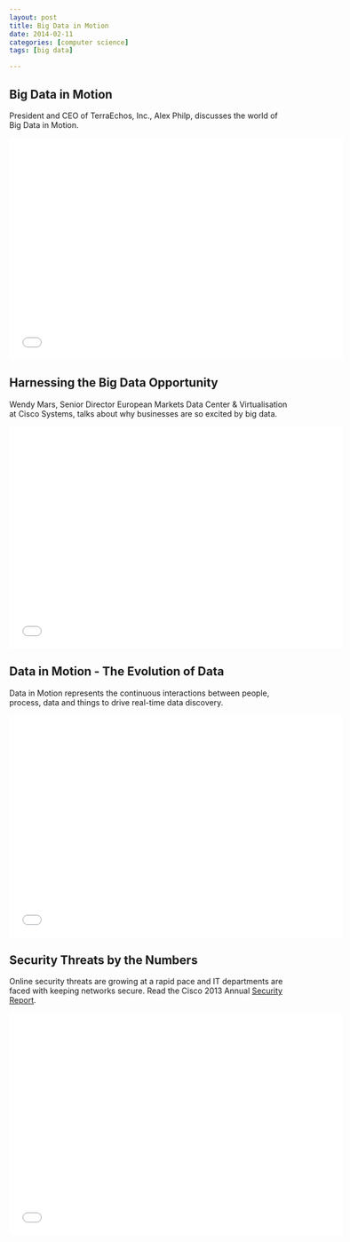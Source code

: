 ```yaml
---
layout: post
title: Big Data in Motion
date: 2014-02-11
categories: [computer science]
tags: [big data]

---
```



Big Data in Motion
---
President and CEO of TerraEchos, Inc., Alex Philp, discusses the world of Big Data in Motion.

<iframe width="600" height="400" src="//www.youtube.com/embed/hPhuThQZRKk" frameborder="0" allowfullscreen></iframe>

Harnessing the Big Data Opportunity
---
Wendy Mars, Senior Director European Markets Data Center & Virtualisation at Cisco Systems, talks about why businesses are so excited by big data.

<iframe width="600" height="400" src="//www.youtube.com/embed/DOr7S_5CXkM?list=PLFT-9JpKjRTCXWQNxx4dn-8WgYgPxZZYW" frameborder="0" allowfullscreen></iframe>

Data in Motion - The Evolution of Data
---
Data in Motion represents the continuous interactions between people, process, data and things to drive real-time data discovery. 

<iframe width="600" height="400" src="//www.youtube.com/embed/3C02F-YRsgY?list=PLFT-9JpKjRTCXWQNxx4dn-8WgYgPxZZYW" frameborder="0" allowfullscreen></iframe>

Security Threats by the Numbers
---
Online security threats are growing at a rapid pace and IT departments are faced with keeping networks secure. Read the Cisco 2013 Annual [Security Report](http://cs.co/jlbYTcr13). 

<iframe width="600" height="400" src="//www.youtube.com/embed/n-gOj10QRxI?list=PLFT-9JpKjRTCXWQNxx4dn-8WgYgPxZZYW" frameborder="0" allowfullscreen></iframe>